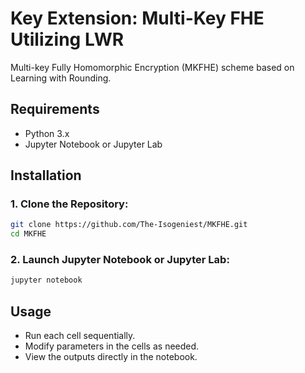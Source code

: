 # Key Extension: Multi-Key FHE Utilizing LWR

Multi-key Fully Homomorphic Encryption (MKFHE) scheme based on Learning with Rounding.



##  Requirements
- Python 3.x
- Jupyter Notebook or Jupyter Lab

##  Installation

### 1. Clone the Repository:
```bash
git clone https://github.com/The-Isogeniest/MKFHE.git
cd MKFHE
```


### 2. Launch Jupyter Notebook or Jupyter Lab:
```bash
jupyter notebook
```

##  Usage
- Run each cell sequentially.
- Modify parameters in the cells as needed.
- View the outputs directly in the notebook.
